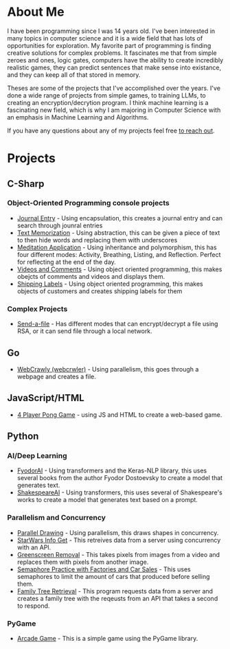 # About Me

I have been programming since I was 14 years old. I've been interested in many topics in computer science and it is a wide field that has lots of opportunities for exploration. My favorite part of programming is finding creative solutions for complex problems. It fascinates me that from simple zeroes and ones, logic gates, computers have the ability to create incredibly realistic games, they can predict sentences that make sense into existance, and they can keep all of that stored in memory.

Theses are some of the projects that I've accomplished over the years. I've done a wide range of projects from simple games, to training LLMs, to creating an encryption/decrytion program. I think machine learning is a fascinating new field, which is why I am majoring in Computer Science with an emphasis in Machine Learning and Algorithms.

If you have any questions about any of my projects feel free [to reach out](/ContactMe.md).

# Projects

## C-Sharp

### Object-Oriented Programming console projects

- [Journal Entry](https://github.com/lehig/cse210-projects/tree/main/prove/Develop02) - Using encapsulation, this creates a journal entry and can search through jounral entries
- [Text Memorization](https://github.com/lehig/cse210-projects/tree/main/prove/Develop03) - Using abstraction, this can be given a piece of text to then hide words and replacing them with underscores
- [Meditation Application](https://github.com/lehig/cse210-projects/tree/main/prove/Develop04) - Using inheritance and polymorphism, this has four different modes: Activity, Breathing, Listing, and Reflection. Perfect for reflecting at the end of the day.
- [Videos and Comments](https://github.com/lehig/cse210-projects/tree/main/final/Foundation1) - Using object oriented programming, this makes obejcts of comments and videos and displays them.
- [Shipping Labels](https://github.com/lehig/cse210-projects/tree/main/final/Foundation2) - Using object oriented programming, this makes objects of customers and creates shipping labels for them

### Complex Projects

- [Send-a-file](https://github.com/lehig/Hello-World/tree/main/SendAFile) - Has different modes that can encrypt/decrypt a file using RSA, or it can send file through a local network.

## Go

- [WebCrawly (webcrwler)](https://github.com/lehig/WebCrawly) - Using parallelism, this goes through a webpage and creates a file.

## JavaScript/HTML

- [4 Player Pong Game](https://lehig.github.io/Pong2-2.0/Pong_Game/) - using JS and HTML to create a web-based game.

## Python

### AI/Deep Learning

- [FyodorAI](https://colab.research.google.com/gist/lehig/2f5f8918891c141b30f981e4b452952a/fyodorai.ipynb) - Using transformers and the Keras-NLP library, this uses several books from the author Fyodor Dostoevsky to create a model that generates text.
- [ShakespeareAI](https://colab.research.google.com/gist/lehig/857863c36618c3770511f995c92b5b2c/shakespearai.ipynb) - Using transformers, this uses several of Shakespeare's works to create a model that generates text based on a prompt.

### Parallelism and Concurrency

- [Parallel Drawing](https://github.com/lehig/CSE251/blob/master/week01/assignment/assignment.py) - Using parallelism, this draws shapes in concurrency.
- [StarWars Info Get](https://github.com/lehig/CSE251/blob/master/week02/assignment/assignment.py) - This retreives data from a server using concurrency with an API.
- [Greenscreen Removal](https://github.com/lehig/CSE251/blob/master/week03/assignment/assignment.py) - This takes pixels from images from a video and replaces them with pixels from another image.
- [Semaphore Practice with Factories and Car Sales](https://github.com/lehig/CSE251/blob/master/week04/assignment/assignment.py) - This uses semaphores to limit the amount of cars that produced before selling them.
- [Family Tree Retrieval](https://github.com/lehig/CSE251/blob/master/week14/assignment/common.py) - This program requests data from a server and creates a family tree with the reqeusts from an API that takes a second to respond.

### PyGame
- [Arcade Game](https://github.com/jmiko4/Pygame) - This is a simple game using the PyGame library. 
